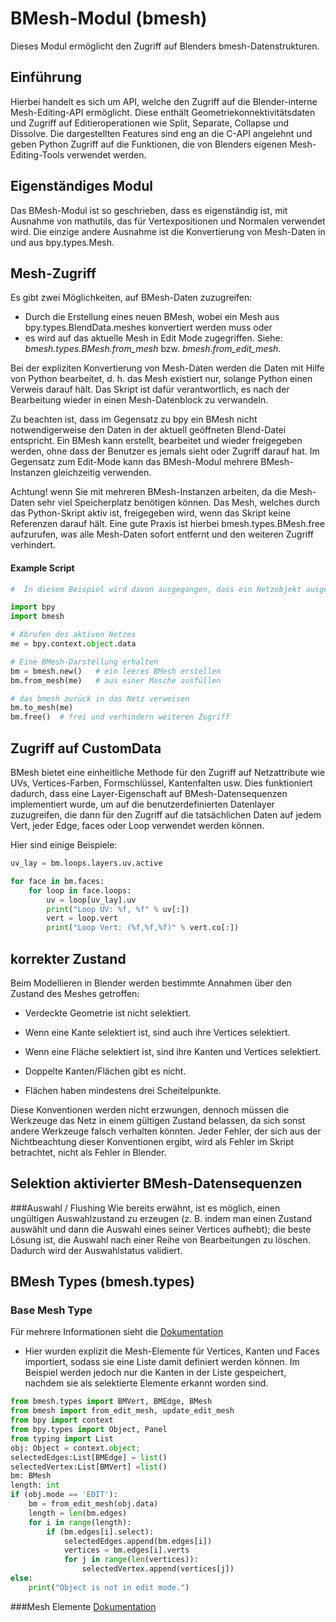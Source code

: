 #  BMesh-Modul (bmesh)
Dieses Modul ermöglicht den Zugriff auf Blenders bmesh-Datenstrukturen.

## Einführung
Hierbei handelt es sich um API, welche den Zugriff auf die Blender-interne Mesh-Editing-API ermöglicht. Diese enthält Geometriekonnektivitätsdaten und Zugriff auf Editieroperationen wie Split, Separate, Collapse und Dissolve.
Die dargestellten Features sind eng an die C-API angelehnt und geben Python Zugriff auf die Funktionen, die von Blenders eigenen Mesh-Editing-Tools verwendet werden.


## Eigenständiges Modul
Das BMesh-Modul ist so geschrieben, dass es eigenständig ist, mit Ausnahme von mathutils, das für Vertexpositionen und Normalen verwendet wird. Die einzige andere Ausnahme ist die Konvertierung von Mesh-Daten in und aus bpy.types.Mesh.

## Mesh-Zugriff
Es gibt zwei Möglichkeiten, auf BMesh-Daten zuzugreifen: 

- Durch die Erstellung eines neuen BMesh, wobei ein Mesh aus bpy.types.BlendData.meshes konvertiert werden muss oder 
- es wird auf das aktuelle Mesh in Edit Mode zugegriffen. Siehe: _bmesh.types.BMesh.from_mesh_ bzw. _bmesh.from_edit_mesh_.

Bei der expliziten Konvertierung von Mesh-Daten werden die Daten mit Hilfe von Python bearbeitet, d. h. das Mesh existiert nur, solange Python einen Verweis darauf hält. Das Skript ist dafür verantwortlich, es nach der Bearbeitung wieder in einen Mesh-Datenblock zu verwandeln.

Zu beachten ist, dass im Gegensatz zu bpy ein BMesh nicht notwendigerweise den Daten in der aktuell geöffneten Blend-Datei entspricht. Ein BMesh kann erstellt, bearbeitet und wieder freigegeben werden, ohne dass der Benutzer es jemals sieht oder Zugriff darauf hat. Im Gegensatz zum Edit-Mode kann das BMesh-Modul mehrere BMesh-Instanzen gleichzeitig verwenden.

Achtung! wenn Sie mit mehreren BMesh-Instanzen arbeiten, da die Mesh-Daten sehr viel Speicherplatz benötigen können. 
Das Mesh, welches durch das Python-Skript aktiv ist, freigegeben wird, wenn das Skript keine Referenzen darauf hält. Eine gute Praxis ist hierbei bmesh.types.BMesh.free aufzurufen, was alle Mesh-Daten sofort entfernt und den weiteren Zugriff verhindert.

#### Example Script
```python
#  In diesem Beispiel wird davon ausgegangen, dass ein Netzobjekt ausgewählt ist

import bpy
import bmesh

# Abrufen des aktiven Netzes
me = bpy.context.object.data

# Eine BMesh-Darstellung erhalten
bm = bmesh.new()   # ein leeres BMesh erstellen
bm.from_mesh(me)   # aus einer Masche ausfüllen

# das bmesh zurück in das Netz verweisen
bm.to_mesh(me)
bm.free()  # frei und verhindern weiteren Zugriff

```
## Zugriff auf CustomData
BMesh bietet eine einheitliche Methode für den Zugriff auf Netzattribute wie UVs, Vertices-Farben, Formschlüssel, Kantenfalten usw. 
Dies funktioniert dadurch, dass eine Layer-Eigenschaft auf BMesh-Datensequenzen implementiert wurde, um auf die benutzerdefinierten Datenlayer zuzugreifen, die dann für den Zugriff auf die tatsächlichen Daten auf jedem Vert, jeder Edge, faces oder Loop verwendet werden können.

Hier sind einige Beispiele:
```python
uv_lay = bm.loops.layers.uv.active

for face in bm.faces:
    for loop in face.loops:
        uv = loop[uv_lay].uv
        print("Loop UV: %f, %f" % uv[:])
        vert = loop.vert
        print("Loop Vert: (%f,%f,%f)" % vert.co[:])
```
##  korrekter Zustand
Beim Modellieren in Blender werden bestimmte Annahmen über den Zustand des Meshes getroffen:

- Verdeckte Geometrie ist nicht selektiert.

- Wenn eine Kante selektiert ist, sind auch ihre Vertices selektiert.

- Wenn eine Fläche selektiert ist, sind ihre Kanten und Vertices selektiert.

- Doppelte Kanten/Flächen gibt es nicht.

- Flächen haben mindestens drei Scheitelpunkte.

 Diese Konventionen werden nicht erzwungen, dennoch müssen die Werkzeuge das Netz in einem gültigen Zustand belassen, da sich sonst andere Werkzeuge falsch verhalten könnten. Jeder Fehler, der sich aus der Nichtbeachtung dieser Konventionen ergibt, wird als Fehler im Skript betrachtet, nicht als Fehler in Blender.

## Selektion aktivierter BMesh-Datensequenzen
###Auswahl / Flushing
Wie bereits erwähnt, ist es möglich, einen ungültigen Auswahlzustand zu erzeugen (z. B. indem man einen Zustand auswählt und dann die Auswahl eines seiner Vertices aufhebt); die beste Lösung ist, die Auswahl nach einer Reihe von Bearbeitungen zu löschen. Dadurch wird der Auswahlstatus validiert.


## BMesh Types (bmesh.types)
### Base Mesh Type
Für mehrere Informationen sieht die [Dokumentation](https://docs.blender.org/api/current/bmesh.types.html#base-mesh-type)
- Hier wurden explizit die Mesh-Elemente für Vertices, Kanten und Faces importiert, sodass sie eine Liste damit definiert werden können. Im Beispiel werden jedoch nur die Kanten in der Liste gespeichert, nachdem sie als selektierte Elemente erkannt worden sind.
```python
from bmesh.types import BMVert, BMEdge, BMesh
from bmesh import from_edit_mesh, update_edit_mesh
from bpy import context
from bpy.types import Object, Panel
from typing import List
obj: Object = context.object;
selectedEdges:List[BMEdge] = list()
selectedVertex:List[BMVert] =list()
bm: BMesh
length: int
if (obj.mode == 'EDIT'):
    bm = from_edit_mesh(obj.data)
    length = len(bm.edges)
    for i in range(length):
        if (bm.edges[i].select):
            selectedEdges.append(bm.edges[i])
            vertices = bm.edges[i].verts
            for j in range(len(vertices)):
                selectedVertex.append(vertices[j])
else:
    print("Object is not in edit mode.")
```

###Mesh Elemente
[Dokumentation](https://docs.blender.org/api/current/bmesh.types.html#base-mesh-type)